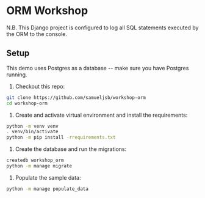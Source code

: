 # ORM Workshop

N.B. This Django project is configured to log all SQL statements executed by the
ORM to the console.

## Setup

This demo uses Postgres as a database -- make sure you have Postgres running.

1. Checkout this repo:

  ```sh
  git clone https://github.com/samueljsb/workshop-orm
  cd workshop-orm
  ```

1. Create and activate virtual environment and install the requirements:

  ```sh
  python -m venv venv
  . venv/bin/activate
  python -m pip install -rrequirements.txt
  ```

1. Create the database and run the migrations:

  ```sh
  createdb workshop_orm
  python -m manage migrate
  ```


1. Populate the sample data:

  ```sh
  python -m manage populate_data
  ```
